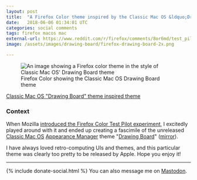 ```yaml
---
layout: post
title:  "A Firefox Color theme inspired by the Classic Mac OS &ldquo;Drawing Board&rdquo; theme"
date:   2018-06-06 01:34:01 UTC
categories: social comments
tags: firefox macos mac
external-url: https://www.reddit.com/r/firefox/comments/8or6md/test_pilot_introducing_firefox_color_and_side_view/e06ngoj
image: /assets/images/drawing-board/firefox-drawing-board-2x.png

---
```


<p>
	<figure>
	<picture>
	  <img src="{{site.url}}/assets/images/drawing-board/firefox-drawing-board-2x.png" alt="An image showing a Firefox color theme in the style of Classic Mac OS' Drawing Board theme"/>
	  <figcaption>Firefox Color showing the Classic Mac OS Drawing Board theme</figcaption>
	</picture>
</figure>
</p>

[Classic Mac OS "Drawing Board" theme inspired theme](https://color.firefox.com/?theme=XQAAAAL6AAAAAAAAAABBqYhm849SCiazH1KEGccwS-xNVAWBvR_gsLBrbfOzBFepDYlSaIRlSbSraTJI0jFibNj3AtCnXeBjj09z2AqymzaDMLhMlpMIz65-WAdyl421pKY89PV2RIpUszP0ZjvdMFk9cbVTbJOF3cakCo_xXkE39lG18Zi-y4w0xlI0JZfBrXpanXf-qMVvc6opUUpHBRh0iyQ3rur2ciozZFjv8g0WIGvH-5YeAA)

### Context

When Mozilla [introduced the Firefox Color Test Pilot experiment](https://medium.com/firefox-test-pilot/introducing-firefox-color-and-side-view-20fa66c01ff4), I excitedly played around with it and ended up creating a fascimile of the unreleased [Classic Mac OS](https://en.wikipedia.org/wiki/Classic_Mac_OS) [Appearance Manager](https://en.wikipedia.org/wiki/Appearance_Manager) theme "[Drawing Board](https://aleclikesmacintosh.tumblr.com/post/144720166662/drawing-board-theme-in-mac-os9)" ([mirror]({{site.url}}/assets/images/drawing-board/tumblr_o4qidstZJd1trm5lxo1_1280.jpg)).

I have always loved retro-computing UIs and themes, and this particular theme was clearly too pretty to be released by Apple. Hope you enjoy it!

---

{% include donate-social.html %} You can also message me on [Mastodon](https://mastodon.social/@yoasif).